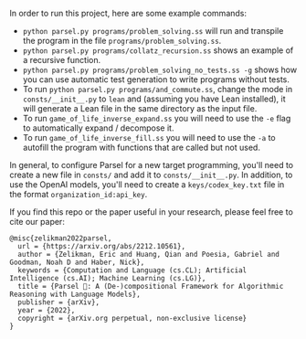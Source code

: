 In order to run this project, here are some example commands:
- `python parsel.py programs/problem_solving.ss` will run and transpile the program in the file `programs/problem_solving.ss`.
- `python parsel.py programs/collatz_recursion.ss` shows an example of a recursive function.
- `python parsel.py programs/problem_solving_no_tests.ss -g` shows how you can use automatic test generation to write programs without tests.
- To run `python parsel.py programs/and_commute.ss`, change the mode in `consts/__init__.py` to `lean` and (assuming you have Lean installed), it will generate a Lean file in the same directory as the input file.
- To run `game_of_life_inverse_expand.ss` you will need to use the `-e` flag to automatically expand / decompose it.
- To run `game_of_life_inverse_fill.ss` you will need to use the `-a` to autofill the program with functions that are called but not used.

In general, to configure Parsel for a new target programming, you'll need to create a new file in `consts/` and add it to `consts/__init__.py`. In addition, to use the OpenAI models, you'll need to create a `keys/codex_key.txt` file in the format `organization_id:api_key`.

If you find this repo or the paper useful in your research, please feel free to cite our paper:
```
@misc{zelikman2022parsel,
  url = {https://arxiv.org/abs/2212.10561},
  author = {Zelikman, Eric and Huang, Qian and Poesia, Gabriel and Goodman, Noah D and Haber, Nick},
  keywords = {Computation and Language (cs.CL); Artificial Intelligence (cs.AI); Machine Learning (cs.LG)},
  title = {Parsel 🐍: A (De-)compositional Framework for Algorithmic Reasoning with Language Models},
  publisher = {arXiv},
  year = {2022},
  copyright = {arXiv.org perpetual, non-exclusive license}
}
```
